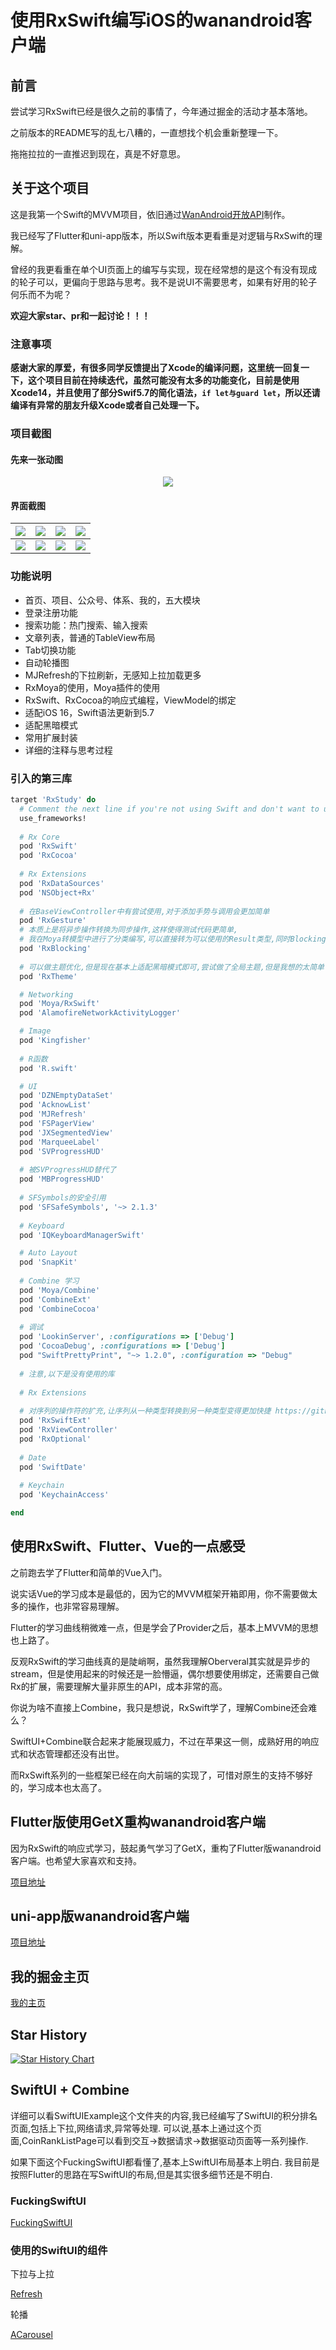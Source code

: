 # 使用RxSwift编写iOS的wanandroid客户端

## 前言

尝试学习RxSwift已经是很久之前的事情了，今年通过掘金的活动才基本落地。

之前版本的README写的乱七八糟的，一直想找个机会重新整理一下。

拖拖拉拉的一直推迟到现在，真是不好意思。

## 关于这个项目

这是我第一个Swift的MVVM项目，依旧通过[WanAndroid开放API](https://www.wanandroid.com/)制作。

我已经写了Flutter和uni-app版本，所以Swift版本更看重是对逻辑与RxSwift的理解。

曾经的我更看重在单个UI页面上的编写与实现，现在经常想的是这个有没有现成的轮子可以，更偏向于思路与思考。我不是说UI不需要思考，如果有好用的轮子何乐而不为呢？

**欢迎大家star、pr和一起讨论！！！**

### 注意事项

**感谢大家的厚爱，有很多同学反馈提出了Xcode的编译问题，这里统一回复一下，这个项目目前在持续迭代，虽然可能没有太多的功能变化，目前是使用Xcode14，并且使用了部分Swif5.7的简化语法，`if let与guard let`，所以还请编译有异常的朋友升级Xcode或者自己处理一下。**

### 项目截图

#### 先来一张动图

<div align="center">

![](ScreenShots/example.gif)

</div>

#### 界面截图

| ![](ScreenShots/1.PNG) | ![](ScreenShots/2.PNG) | ![](ScreenShots/3.PNG) | ![](ScreenShots/4.PNG) |
| --- | --- | --- | --- |
| ![](ScreenShots/5.PNG) | ![](ScreenShots/6.PNG) | ![](ScreenShots/7.PNG) | ![](ScreenShots/8.PNG) |  

### 功能说明

* 首页、项目、公众号、体系、我的，五大模块
* 登录注册功能
* 搜索功能：热门搜索、输入搜索
* 文章列表，普通的TableView布局
* Tab切换功能
* 自动轮播图
* MJRefresh的下拉刷新，无感知上拉加载更多
* RxMoya的使用，Moya插件的使用
* RxSwift、RxCocoa的响应式编程，ViewModel的绑定
* 适配iOS 16，Swift语法更新到5.7
* 适配黑暗模式
* 常用扩展封装
* 详细的注释与思考过程

### 引入的第三库

```ruby
target 'RxStudy' do
  # Comment the next line if you're not using Swift and don't want to use dynamic frameworks
  use_frameworks!
  
  # Rx Core
  pod 'RxSwift'
  pod 'RxCocoa'
  
  # Rx Extensions
  pod 'RxDataSources'
  pod 'NSObject+Rx'
  
  # 在BaseViewController中有尝试使用,对于添加手势与调用会更加简单
  pod 'RxGesture'
  # 本质上是将异步操作转换为同步操作,这样使得测试代码更简单,
  # 我在Moya转模型中进行了分类编写,可以直接转为可以使用的Result类型,同时BlockingObservable的注释也说了,它用于测试与演示,并不适合用于App的生产环境,当你在程序逻辑中使用BlockingObservable,也许是该反省自己写的代码逻辑的时候了
  pod 'RxBlocking'
  
  # 可以做主题优化,但是现在基本上适配黑暗模式即可,尝试做了全局主题,但是我想的太简单了
  pod 'RxTheme'

  # Networking
  pod 'Moya/RxSwift'
  pod 'AlamofireNetworkActivityLogger'

  # Image
  pod 'Kingfisher'
  
  # R函数
  pod 'R.swift'

  # UI
  pod 'DZNEmptyDataSet'
  pod 'AcknowList'
  pod 'MJRefresh'
  pod 'FSPagerView'
  pod 'JXSegmentedView'
  pod 'MarqueeLabel'
  pod 'SVProgressHUD'
  
  # 被SVProgressHUD替代了
  pod 'MBProgressHUD'
  
  # SFSymbols的安全引用
  pod 'SFSafeSymbols', '~> 2.1.3'
  
  # Keyboard
  pod 'IQKeyboardManagerSwift'

  # Auto Layout
  pod 'SnapKit'
  
  # Combine 学习
  pod 'Moya/Combine'
  pod 'CombineExt'
  pod 'CombineCocoa'
  
  # 调试
  pod 'LookinServer', :configurations => ['Debug']
  pod 'CocoaDebug', :configurations => ['Debug']
  pod "SwiftPrettyPrint", "~> 1.2.0", :configuration => "Debug"
  
  # 注意,以下是没有使用的库
  
  # Rx Extensions
  
  # 对序列的操作符的扩充,让序列从一种类型转换到另一种类型变得更加快捷 https://github.com/RxSwiftCommunity/RxSwiftExt
  pod 'RxSwiftExt'
  pod 'RxViewController'
  pod 'RxOptional'
  
  # Date
  pod 'SwiftDate'
  
  # Keychain
  pod 'KeychainAccess'

end
```

## 使用RxSwift、Flutter、Vue的一点感受

之前跑去学了Flutter和简单的Vue入门。

说实话Vue的学习成本是最低的，因为它的MVVM框架开箱即用，你不需要做太多的操作，也非常容易理解。

Flutter的学习曲线稍微难一点，但是学会了Provider之后，基本上MVVM的思想也上路了。

反观RxSwift的学习曲线真的是陡峭啊，虽然我理解Oberveral其实就是异步的stream，但是使用起来的时候还是一脸懵逼，偶尔想要使用绑定，还需要自己做Rx的扩展，需要理解大量非原生的API，成本非常的高。

你说为啥不直接上Combine，我只是想说，RxSwift学了，理解Combine还会难么？

SwiftUI+Combine联合起来才能展现威力，不过在苹果这一侧，成熟好用的响应式和状态管理都还没有出世。

而RxSwift系列的一些框架已经在向大前端的实现了，可惜对原生的支持不够好的，学习成本也太高了。

## Flutter版使用GetX重构wanandroid客户端

因为RxSwift的响应式学习，鼓起勇气学习了GetX，重构了Flutter版wanandroid客户端。也希望大家喜欢和支持。

[项目地址](https://github.com/seasonZhu/GetXStudy)

## uni-app版wanandroid客户端

[项目地址](https://github.com/seasonZhu/UniAppPlayAndroid)

## 我的掘金主页

[我的主页](https://juejin.cn/user/4353721778057997)

## Star History

[![Star History Chart](https://api.star-history.com/svg?repos=seasonZhu/RxStudy&type=Date)](https://star-history.com/#seasonZhu/RxStudy&Date)

## SwiftUI + Combine

详细可以看SwiftUIExample这个文件夹的内容,我已经编写了SwiftUI的积分排名页面,包括上下拉,网络请求,异常等处理.
可以说,基本上通过这个页面,CoinRankListPage可以看到交互->数据请求->数据驱动页面等一系列操作.

如果下面这个FuckingSwiftUI都看懂了,基本上SwiftUI布局基本上明白.
我目前是按照Flutter的思路在写SwiftUI的布局,但是其实很多细节还是不明白.

### FuckingSwiftUI

[FuckingSwiftUI](https://github.com/agelessman/FuckingSwiftUI)

### 使用的SwiftUI的组件

下拉与上拉

[Refresh](https://github.com/wxxsw/Refresh)

轮播

[ACarousel](https://github.com/JWAutumn/ACarousel)
